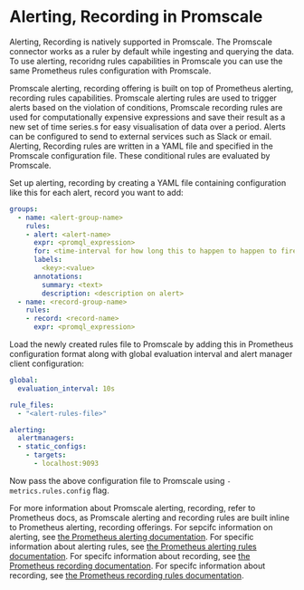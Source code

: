 # Alerting, Recording in Promscale
Alerting, Recording is natively supported in Promscale. The Promscale connector
works as a ruler by default while ingesting and querying the data. To use alerting,
recoridng rules capabilities in Promscale you can use the same Prometheus rules
configuration with Promscale.

Promscale alerting, recording offering is built on top of Prometheus alerting, 
recording rules capabilities. Promscale alerting rules are used to trigger 
alerts based on the violation of conditions, Promscale recording rules are used
for computationally expensive expressions and save their result as a new set
of time series.s for easy visualisation of data over a period. Alerts can be 
configured to send to external services such as Slack or email. Alerting, Recording 
rules are written in a YAML file and specified in the Promscale configuration 
file. These  conditional rules are evaluated by Promscale.

Set up alerting, recording by creating a YAML file containing configuration like
this for each alert, record you want to add:
```yaml
groups:
  - name: <alert-group-name>
    rules:
    - alert: <alert-name>
      expr: <promql_expression>
      for: <time-interval for how long this to happen to happen to fire an alert>
      labels:
        <key>:<value>
      annotations:
        summary: <text>
        description: <description on alert>
  - name: <record-group-name>
    rules:
    - record: <record-name>
      expr: <promql_expression>
```

Load the newly created rules file to Promscale by adding this in
Prometheus configuration format along with global evaluation interval and
alert manager client configuration:
```yaml
global:
  evaluation_interval: 10s

rule_files:
  - "<alert-rules-file>"

alerting:
  alertmanagers:
  - static_configs:
    - targets:
      - localhost:9093
```

Now pass the above configuration file to Promscale
using `-metrics.rules.config` flag.

For more information about Promscale alerting, recording, refer to
Prometheus docs, as Promscale alerting and recording rules are built inline to
Prometheus alerting, recording offerings.
For sepcifc information on alerting, see [the Prometheus alerting documentation][prometheus-alerting]. 
For specific information about alerting rules, see
[the Prometheus alerting rules documentation][prometheus-alert-rules].
For specifc information about recording, see
[the Prometheus recording documentation][prometheus-recording].
For specifc information about recording, see
[the Prometheus recording rules documentation][prometheus-recording-rules].

[prometheus-alerting]: https://prometheus.io/docs/alerting/latest/overview/
[prometheus-alert-rules]: https://prometheus.io/docs/prometheus/latest/configuration/alerting_rules/
[prometheus-recording]: https://prometheus.io/docs/practices/rules/
[prometheus-recording-rules]: https://prometheus.io/docs/prometheus/latest/configuration/recording_rules/